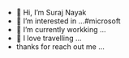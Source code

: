 - 👋 Hi, I’m Suraj Nayak
- 👀 I’m interested in ...#microsoft
- 🌱 I’m currently workking ...
- 💞️ I love travelling ...
- thanks for reach out me  ...

<!---
suraj6370259602/suraj6370259602 is a ✨ special ✨ repository because its `README.md` (this file) appears on your GitHub profile.
You can click the Preview link to take a look at your changes.
--->
